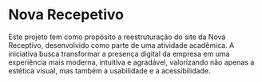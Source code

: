# Nova Recepetivo

Este projeto tem como propósito a reestruturação do site da Nova Receptivo, desenvolvido como parte de uma atividade acadêmica. A iniciativa busca transformar a presença digital da empresa em uma experiência mais moderna, intuitiva e agradável, valorizando não apenas a estética visual, mas também a usabilidade e a acessibilidade.
